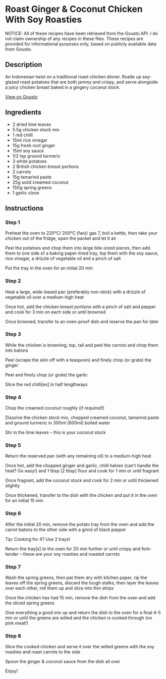 # Roast Ginger & Coconut Chicken With Soy Roasties

NOTICE: All of these recipes have been retrieved from the Gousto API. I do not claim ownership of any recipes in these files. These recipes are provided for informational purposes only, based on publicly available data from Gousto.

## Description

An Indonesian twist on a traditional roast chicken dinner. Rustle up soy-glazed roast potatoes that are both jammy and crispy, and serve alongside a juicy chicken breast baked in a gingery coconut stock.


[View on Gousto](https://www.gousto.co.uk/recipes/cookbook/roast-ginger-coconut-chicken-with-soy-roasties)

## Ingredients

- 2 dried lime leaves
- 5.5g chicken stock mix
- 1 red chilli
- 15ml rice vinegar
- 15g fresh root ginger
- 15ml soy sauce
- 1/2 tsp ground turmeric
- 3 white potatoes 
- 2 British chicken breast portions
- 2 carrots
- 15g tamarind paste
- 25g solid creamed coconut
- 150g spring greens
- 1 garlic clove

## Instructions


### Step 1

Preheat the oven to 220°C/ 200°C (fan)/ gas 7, boil a kettle, then take your chicken out of the fridge, open the packet and let it air

Peel the potatoes and chop them into large bite-sized pieces, then add them to one side of a baking paper-lined tray, top them with the soy sauce, rice vinegar, a drizzle of vegetable oil and a pinch of salt

Put the tray in the oven for an initial 20 min


### Step 2

Heat a large, wide-based pan (preferably non-stick) with a drizzle of vegetable oil over a medium-high heat

Once hot, add the chicken breast portions with a pinch of salt and pepper and cook for 3 min on each side or until browned

Once browned, transfer to an oven-proof dish and reserve the pan for later


### Step 3

While the chicken is browning, top, tail and peel the carrots and chop them into batons

Peel (scrape the skin off with a teaspoon) and finely chop (or grate) the ginger

Peel and finely chop (or grate) the garlic

Slice the red chilli<span class="text-danger">[es]</span> in half lengthways


### Step 4

Chop the creamed coconut roughly (if required!)

Dissolve the chicken stock mix, chopped creamed coconut, tamarind paste and ground turmeric in 300ml <span class="text-danger">[600ml] </span>boiled water

Stir in the lime leaves – this is your coconut stock


### Step 5

Return the reserved pan (with any remaining oil) to a medium-high heat

Once hot, add the chopped ginger and garlic, chilli halves (can’t handle the heat? Go easy!) and 1 tbsp <span class="text-danger">[2 tbsp]</span> flour and cook for 1 min or until fragrant

Once fragrant, add the coconut stock and cook for 2 min or until thickened slightly

Once thickened, transfer to the dish with the chicken and put it in the oven for an initial 15 min


### Step 6

After the initial 20 min, remove the potato tray from the oven and add the carrot batons to the other side with a grind of black pepper

Tip: Cooking for 4? Use 2 trays!

Return the tray<span class="text-danger">[s] </span>to the oven for 20 min further or until crispy and fork-tender – these are your soy roasties and roasted carrots


### Step 7

Wash the spring greens, then pat them dry with kitchen paper, rip the leaves off the spring greens, discard the tough stalks, then layer the leaves over each other, roll them up and slice into thin strips

Once the chicken has had 15 min, remove the dish from the oven and add the sliced spring greens

Give everything a good mix up and return the dish to the oven for a final 4-5 min or until the greens are wilted and the chicken is cooked through (no pink meat!)

### Step 8

Slice the cooked chicken and serve it over the wilted greens with the soy roasties and roast carrots to the side

Spoon the ginger & coconut sauce from the dish all over

Enjoy!

